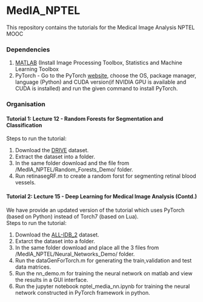 # MedIA_NPTEL
This repository contains the tutorials for the Medical Image Analysis NPTEL MOOC

### Dependencies
1. [MATLAB](https://in.mathworks.com/products/matlab.html) (Install Image Processing Toolbox, Statistics and Machine Learning Toolbox
2. PyTorch - Go to the PyTorch [website](http://pytorch.org/), choose the OS, package manager, language (Python) and CUDA version(if NVIDIA GPU is available and CUDA is installed) and run the given command to install PyTorch.

### Organisation
#### Tutorial 1: Lecture 12 - Random Forests for Segmentation and Classification  
   Steps to run the tutorial:  
   1. Download the [DRIVE](https://drive.grand-challenge.org/) dataset.
   2. Extract the dataset into a folder.
   3. In the same folder download and the file from /MedIA_NPTEL/Random_Forests_Demo/ folder.
   4. Run retinasegRF.m to create a random forst for segmenting retinal blood vessels.
#### Tutorial 2: Lecture 15 - Deep Learning for Medical Image Analysis (Contd.)
   We have provide an updated version of the tutorial which uses PyTorch (based on Python) instead of Torch7 (based on Lua).  
   Steps to run the tutorial:  
   1. Download the [ALL-IDB_2](https://homes.di.unimi.it/scotti/all/) dataset.
   2. Extarct the dataset into a folder.
   3. In the same folder download and place all the 3 files from /MedIA_NPTEL/Neural_Networks_Demo/ folder.
   4. Run the dataGenForTorch.m for generating the train,validation and test data matrices.
   5. Run the nn_demo.m for training the neural network on matlab and view the results in a GUI interface.
   6. Run the jupyter notebook nptel_media_nn.ipynb for training the neural network constructed in PyTorch framework in python.

